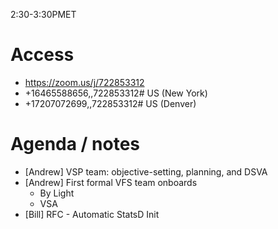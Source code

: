 2:30-3:30PMET

# Access
* https://zoom.us/j/722853312
* +16465588656,,722853312# US (New York)
* +17207072699,,722853312# US (Denver)

# Agenda / notes

* [Andrew] VSP team: objective-setting, planning, and DSVA
* [Andrew] First formal VFS team onboards
  * By Light
  * VSA
* [Bill] RFC - Automatic StatsD Init
